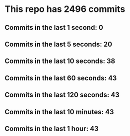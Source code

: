 # This repo has 2496 commits

## Commits in the last 1 second: 0
## Commits in the last 5 seconds: 20
## Commits in the last 10 seconds: 38
## Commits in the last 60 seconds: 43
## Commits in the last 120 seconds: 43
## Commits in the last 10 minutes: 43
## Commits in the last 1 hour: 43
